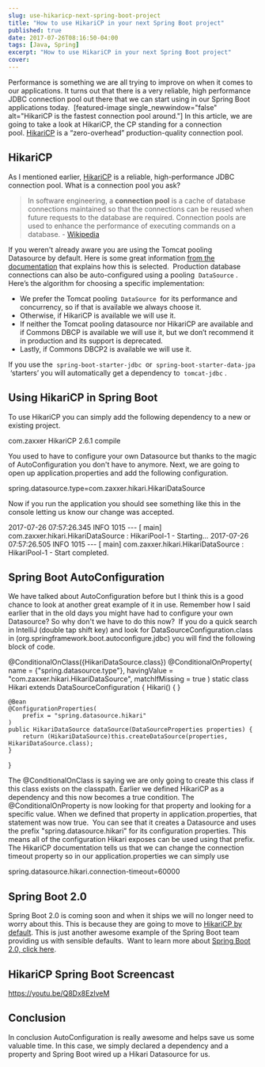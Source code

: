 ```yaml
---
slug: use-hikaricp-next-spring-boot-project
title: "How to use HikariCP in your next Spring Boot project"
published: true
date: 2017-07-26T08:16:50-04:00
tags: [Java, Spring]
excerpt: "How to use HikariCP in your next Spring Boot project"
cover: 
---
```


Performance is something we are all trying to improve on when it comes to our applications. It turns out that there is a very reliable, high performance JDBC connection pool out there that we can start using in our Spring Boot applications today.  \[featured-image single\_newwindow="false" alt="HikariCP is the fastest connection pool around."\] In this article, we are going to take a look at HikariCP, the CP standing for a connection pool. [HikariCP](https://brettwooldridge.github.io/HikariCP/) is a “zero-overhead” production-quality connection pool.

## HikariCP

As I mentioned earlier, [HikariCP](https://brettwooldridge.github.io/HikariCP/) is a reliable, high-performance JDBC connection pool. What is a connection pool you ask?

> In software engineering, a **connection pool** is a cache of database connections maintained so that the connections can be reused when future requests to the database are required. Connection pools are used to enhance the performance of executing commands on a database. - [Wikipedia](https://en.wikipedia.org/wiki/Connection_pool)

If you weren't already aware you are using the Tomcat pooling Datasource by default. Here is some great information [from the documentation](http://docs.spring.io/spring-boot/docs/current/reference/htmlsingle/#boot-features-connect-to-production-database) that explains how this is selected.  Production database connections can also be auto-configured using a pooling  `DataSource` . Here’s the algorithm for choosing a specific implementation:

*   We prefer the Tomcat pooling  `DataSource`  for its performance and concurrency, so if that is available we always choose it.
*   Otherwise, if HikariCP is available we will use it.
*   If neither the Tomcat pooling datasource nor HikariCP are available and if Commons DBCP is available we will use it, but we don’t recommend it in production and its support is deprecated.
*   Lastly, if Commons DBCP2 is available we will use it.

If you use the  `spring-boot-starter-jdbc`  or  `spring-boot-starter-data-jpa`  ‘starters’ you will automatically get a dependency to  `tomcat-jdbc` .

## Using HikariCP in Spring Boot

To use HikariCP you can simply add the following dependency to a new or existing project.  

<dependency>
	<groupId>com.zaxxer</groupId>
	<artifactId>HikariCP</artifactId>
	<version>2.6.1</version>
	<scope>compile</scope>
</dependency>

You used to have to configure your own Datasource but thanks to the magic of AutoConfiguration you don't have to anymore. Next, we are going to open up application.properties and add the following configuration. 

spring.datasource.type=com.zaxxer.hikari.HikariDataSource

Now if you run the application you should see something like this in the console letting us know our change was accepted. 

2017-07-26 07:57:26.345  INFO 1015 --- \[           main\] com.zaxxer.hikari.HikariDataSource       : HikariPool-1 - Starting...
2017-07-26 07:57:26.505  INFO 1015 --- \[           main\] com.zaxxer.hikari.HikariDataSource       : HikariPool-1 - Start completed.

## Spring Boot AutoConfiguration

We have talked about AutoConfiguration before but I think this is a good chance to look at another great example of it in use. Remember how I said earlier that in the old days you might have had to configure your own Datasource? So why don't we have to do this now?  If you do a quick search in IntelliJ (double tap shift key) and look for DataSourceConfiguration.class in (org.springframework.boot.autoconfigure.jdbc) you will find the following block of code.

@ConditionalOnClass({HikariDataSource.class})
@ConditionalOnProperty(
    name = {"spring.datasource.type"},
    havingValue = "com.zaxxer.hikari.HikariDataSource",
    matchIfMissing = true
)
static class Hikari extends DataSourceConfiguration {
    Hikari() {
    }

    @Bean
    @ConfigurationProperties(
        prefix = "spring.datasource.hikari"
    )
    public HikariDataSource dataSource(DataSourceProperties properties) {
        return (HikariDataSource)this.createDataSource(properties, HikariDataSource.class);
    }
}

The @ConditionalOnClass is saying we are only going to create this class if this class exists on the classpath. Earlier we defined HikariCP as a dependency and this now becomes a true condition. The @ConditionalOnProperty is now looking for that property and looking for a specific value. When we defined that property in application.properties, that statement was now true.  You can see that it creates a Datasource and uses the prefix "spring.datasource.hikari" for its configuration properties. This means all of the configuration Hikari exposes can be used using that prefix. The HikariCP documentation tells us that we can change the connection timeout property so in our application.properties we can simply use 

spring.datasource.hikari.connection-timeout=60000

## Spring Boot 2.0

Spring Boot 2.0 is coming soon and when it ships we will no longer need to worry about this. This is because they are going to move to [HikariCP by default](https://github.com/spring-projects/spring-boot/issues/6013). This is just another awesome example of the Spring Boot team providing us with sensible defaults.  Want to learn more about [Spring Boot 2.0, click here](https://therealdanvega.com/spring-boot-2-0).

## HikariCP Spring Boot Screencast

https://youtu.be/Q8Dx8EzIveM  

## Conclusion

In conclusion AutoConfiguration is really awesome and helps save us some valuable time. In this case, we simply declared a dependency and a property and Spring Boot wired up a Hikari Datasource for us.